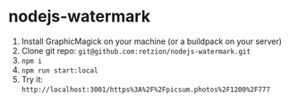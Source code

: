 # nodejs-watermark

1. Install GraphicMagick on your machine (or a buildpack on your server)
2. Clone git repo: `git@github.com:retzion/nodejs-watermark.git`
3. `npm i`
4. `npm run start:local`
5. Try it: `http://localhost:3001/https%3A%2F%2Fpicsum.photos%2F1200%2F777`
